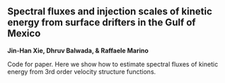 ## Spectral fluxes and injection scales of kinetic energy from surface drifters in the Gulf of Mexico
**Jin-Han Xie, Dhruv Balwada, & Raffaele Marino**

Code for paper. 
Here we show how to estimate spectral fluxes of kinetic energy from 3rd order velocity structure functions.
